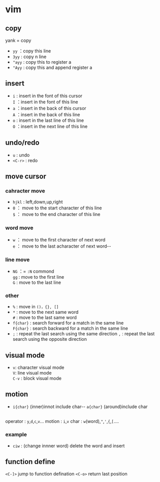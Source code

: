 # vim
## copy
 yank = copy
-  `yy` ：copy this line
-  `3yy` : copy n line
-  `"ayy` : copy this to register a
- `"Ayy` : copy this and append register a

## insert
- `i` : insert in the font of this cursor  
  `I` ：insert in the font of this line
- `a` ：insert in the back of this cursor  
  `A` ：insert in the back of this line
- `o` : insert in the last line of this line  
  `O` ：insert in the next line of this line

## undo/redo
- `u` : undo
- `<C-r>` : redo
## move cursor
### cahracter move
- `hjkl` : left,down,up,right
- `0` ： move to the start character of this line  
  `$` ： move to the end character of this line
### word move
- `w` ： move to the first character of next word  
  `e` ： move to the last acharacter of next word--
### line move
- `NG` ：= `:N` commond  
  `gg` : move to the first line  
  `G` : move to the last line
### other
- `%` : move in `()，{}, []` 
- `*` : move to the next same word  
  `#` : move to the last same word
- `f{char}` : search forward for a match in the same line  
 `F{char}` : search backward for a match in the same line
- `;` : repeat the last search using the same direction
  `,` : repeat the last search using the opposite direction

## visual mode
- `v`: character visual mode  
  `V`: line visual mode  
  `C-v` : block visual mode

## motion
- `i{char}` (inner)innot include char--
  `a{char}` (around)include char

## <operator><motion><char>
operator : `y`,`d`,`c`,`v`...
motion : `i`,`v`
char : `w`(word),`"`,`'`,`{`,`[`....
### example
- `ciw` : (change innner word) delete the word and insert

## function define
`<C-]>` jump to function defination
`<C-o>` return last position

